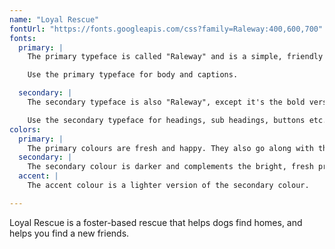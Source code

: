 ```yaml
---
name: "Loyal Rescue"
fontUrl: "https://fonts.googleapis.com/css?family=Raleway:400,600,700"
fonts:
  primary: |
    The primary typeface is called "Raleway" and is a simple, friendly sans serif typeface that matches the company's friendly character.

    Use the primary typeface for body and captions.

  secondary: |
    The secondary typeface is also "Raleway", except it's the bold version. Used for the same reason as the primary.

    Use the secondary typeface for headings, sub headings, buttons etc.
colors:
  primary: |
    The primary colours are fresh and happy. They also go along with the openness and friendliness of the company.
  secondary: |
    The secondary colour is darker and complements the bright, fresh primary colours, providing a bit of balance.
  accent: |
    The accent colour is a lighter version of the secondary colour.

---
```


Loyal Rescue is a foster-based rescue that helps dogs find homes, and helps you find a new friends.
